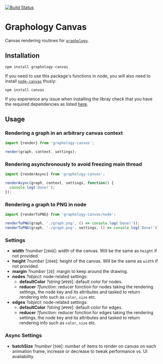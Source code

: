 [![Build Status](https://travis-ci.org/graphology/graphology-canvas.svg)](https://travis-ci.org/graphology/graphology-canvas)

# Graphology Canvas

Canvas rendering routines for [`graphology`](https://graphology.github.io).

## Installation

```
npm install graphology-canvas
```

If you need to use this package's functions in node, you will also need to install [`node-canvas`](https://www.npmjs.com/package/canvas) thusly:

```
npm install canvas
```

If you experience any issue when installing the libray check that you have the required dependencies as listed [here](https://www.npmjs.com/package/canvas#compiling).

## Usage

### Rendering a graph in an arbitrary canvas context

```js
import {render} from 'graphology-canvas';

render(graph, context, settings);
```

### Rendering asynchronously to avoid freezing main thread

```js
import {renderAsync} from 'graphology-canvas';

renderAsync(graph, context, settings, function() {
  console.log('Done!');
});
```

### Rendering a graph to PNG in node

```js
import {renderToPNG} from 'graphology-canvas/node';

renderToPNG(graph, './graph.png', () => console.log('Done!'));
renderToPNG(graph, './graph.png', settings, () => console.log('Done!'));
```

### Settings

* **width** *?number* [`2048`]: width of the canvas. Will be the same as `height` if not provided.
* **height** *?number* [`2048`]: height of the canvas. Will be the same as `width` if not provided.
* **margin** *?number* [`20`]: margin to keep around the drawing.
* **nodes** *?object*: node-related settings:
  * **defaultColor** *?string* [`#999`]: default color for nodes.
  * **reducer** *?function*: reducer fonction for nodes taking the rendering settings, the node key and its attributes and tasked to return rendering info such as `color`, `size` etc.
* **edges** *?object*: node-related settings:
  * **defaultColor** *?string* [`#999`]: default color for edges.
  * **reducer** *?function*: reducer fonction for edges taking the rendering settings, the node key and its attributes and tasked to return rendering info such as `color`, `size` etc.

### Async Settings

* **batchSize** *?number* [`500`]: number of items to render on canvas on each animation frame, increase or decrease to tweak performance vs. UI availability.

